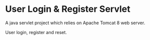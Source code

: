 # User Login & Register Servlet

A java servlet project which relies on Apache Tomcat 8 web server.

User login, register and reset.
